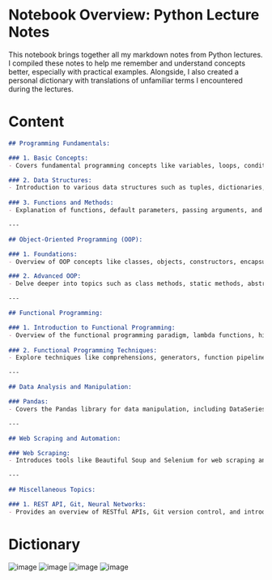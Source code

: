 # Notebook Overview: Python Lecture Notes

This notebook brings together all my markdown notes from Python lectures. I compiled these notes to help me remember and understand concepts better, especially with practical examples. Alongside, I also created a personal dictionary with translations of unfamiliar terms I encountered during the lectures.

# Content
```markdown
## Programming Fundamentals:

### 1. Basic Concepts:
- Covers fundamental programming concepts like variables, loops, conditions, and string manipulation.

### 2. Data Structures:
- Introduction to various data structures such as tuples, dictionaries, sets, and lists.
   
### 3. Functions and Methods:
- Explanation of functions, default parameters, passing arguments, and method invocation.

---

## Object-Oriented Programming (OOP):

### 1. Foundations:
- Overview of OOP concepts like classes, objects, constructors, encapsulation, and inheritance.

### 2. Advanced OOP:
- Delve deeper into topics such as class methods, static methods, abstract classes, and polymorphism.

---

## Functional Programming:

### 1. Introduction to Functional Programming:
- Overview of the functional programming paradigm, lambda functions, higher-order functions, and function decorators.
   
### 2. Functional Programming Techniques:
- Explore techniques like comprehensions, generators, function pipelines, and functional data structures.

---

## Data Analysis and Manipulation:

### Pandas:
- Covers the Pandas library for data manipulation, including DataSeries, DataFrames, grouping, filtering, and data import/export.

---

## Web Scraping and Automation:

### Web Scraping:
- Introduces tools like Beautiful Soup and Selenium for web scraping and automation tasks.

---

## Miscellaneous Topics:

### 1. REST API, Git, Neural Networks:
- Provides an overview of RESTful APIs, Git version control, and introductory concepts of neural networks using TensorFlow and Keras.
```

# Dictionary
![image](https://github.com/przemekdan1/python-playground/assets/101727232/433dcefd-8258-4a03-9420-7ea0362d08f5)
![image](https://github.com/przemekdan1/python-playground/assets/101727232/fc72207f-32c7-4549-9506-b9539deb8b6f)
![image](https://github.com/przemekdan1/python-playground/assets/101727232/1061becc-31f7-431b-9f8e-e53b06e25405)
![image](https://github.com/przemekdan1/python-playground/assets/101727232/859887ee-ca55-4053-852d-268662a570ca)

